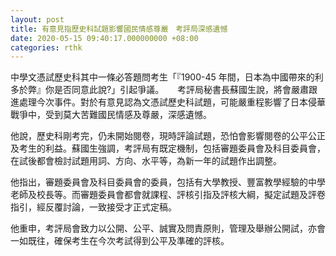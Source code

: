 ```yaml
---
layout: post
title: 有意見指歷史科試題影響國民情感尊嚴　考評局深感遺憾
date: 2020-05-15 09:40:17.000000000 +08:00
categories: rthk
---
```


中學文憑試歷史科其中一條必答題問考生「『1900-45 年間，日本為中國帶來的利多於弊』你是否同意此說?」引起爭議。
　
考評局秘書長蘇國生說，將會嚴肅跟進處理今次事件。對於有意見認為文憑試歷史科試題，可能嚴重程影響了日本侵華戰爭中，受到莫大苦難國民情感及尊嚴，深感遺憾。

他說，歷史科剛考完，仍未開始閱卷，現時評論試題，恐怕會影響閱卷的公平公正及考生的利益。蘇國生強調，考評局有既定機制，包括審題委員會及科目委員會，在試後都會檢討試題用詞、方向、水平等，為新一年的試題作出調整。

他指出，審題委員會及科目委員會的委員，包括有大學教授、豐富教學經驗的中學老師及校長等。而審題委員會都會就課程、評核引指及評核大綱，擬定試題及評卷指引，經反覆討論，一致接受才正式定稿。

他重申，考評局會致力以公開、公平、誠實及問責原則，管理及舉辦公開試，亦會一如既往，確保考生在今次考試得到公平及準確的評核。
